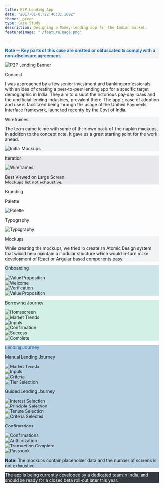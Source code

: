 ```yaml
---
title: P2P Lending App
date: "2017-01-01T22:40:32.169Z"
theme: _green
type: Case Study
description: Designing a Money-lending app for the Indian market. 
featuredImage: "./featureImage.png"

---
```

<div class="cs-fw" style="background-color: #f1f3f5">
<p class="tc ph5-ns ph2 mb0" style="color: #1862AB; font-weight: 600">Note — Key parts of this case are omitted or obfuscated to comply with a non-disclosure agreement.</p>
</div>

<img src="./featureImage.png" alt="P2P Lending Banner">




<div class="cs-fw">
<div class="sec-2">
          <div class="hl">
                <p class="heading__gray">Concept</p>
          </div>
<div class="pr">

I was approached by a few senior investment and banking professionals with an idea of creating a peer-to-peer lending app for a specific target demographic in India. They aim to disrupt the notorious pay-day loans and the unofficial lending industries, prevalent there. The app's ease of adoption and use is facilitated being through the usage of the Unified Payments Interface framework, launched recently by the Govt of India. 

</div>

</div>
</div>



<div class="cs-fw" style="background-color: #f1f3f5">
<div class="sec-2">
          <div class="hl">
                <p class="heading__gray">Wireframes</p>
          </div>
<div class="pr">

The team came to me with some of their own back-of-the-napkin mockups, in addition to the concept note. It gave us a great starting point for the work ahead.

<img src="./initialmockups.png" alt="Initial Mockups">

</div>

</div>
</div>

<div class="cs-fw" style="background-color: #E8E8EC">
<div class="sec-2">
          <div class="hl">
                <p class="heading__color">Iteration	</p>
          </div>
<div class="pr">

<img src="./bettermockups.png" alt="Wireframes">


</div>

</div>
<p class="captions__st tc ph5-ns pa1">Best Viewed on Large Screen. <br> <span>Mockups list not exhaustive. </span></p>
</div>



<div class="cs-fw">
<div class="sec-2">
          <div class="hl">
                <p class="heading__gray">Branding</p>
          </div>
<div class="pr">
	<div class="cf">
		<div class="fl w-50-ns w-100 pr4">
			<p class="captions__st">Palette</p>
			<img src="./design/palette.png" alt="Palette">
		</div>
<div class="fl w-50-ns w-100 pr4">
	<p class="captions__st">Typography</p>
			<img src="./design/typography.png" alt="Typography">
		</div>

</div>
</div>

</div>
</div>

<div class="cs-fw" style="background-color: #f1f3f5">
<div class="sec-2">
          <div class="hl">
                <p class="heading__color">Mockups</p>
          </div>
<div class="pr">

While creating the mockups, we tried to create an Atomic Design system that would help maintain a modular structure which would in-turn make development of React or Angular based components easy. 
</div>
</div>
</div>

<div class="cs-fw" style="background-color: #CDE5E9">
<div class="sec-2">
          <div class="hl">
                <p class="captions">Onboarding</p>
          </div>
<div class="pr-r">
<div class="cf">
<div class="fl w-50 w-25-ns">

<img src="./design/mockups/value.png" alt="Value Proposition">

</div>
<div class="fl w-50 w-25-ns">

<img src="./design/mockups/welcome.png" alt="Welcome">

</div>
<div class="fl w-50 w-25-ns">

<img src="./design/mockups/verify.png" alt="Verification">

</div>
<div class="fl w-50 w-25-ns">

<img src="./design/mockups/friends.png" alt="Value Proposition">

</div>
</div>
</div>
</div>
</div>

<div class="cs-fw" style="background-color: #D2F0E6">
<div class="sec-2">
          <div class="hl">
                <p class="captions__st">Borrowing Journey</p>
          </div>
<div class="pr-r">
<div class="cf">
<div class="fl w-100 w-25-ns">

<img src="./design/mockups/borrow/primary.png" alt="Homescreen">

</div>
<div class="fl w-50 w-25-ns">

<img src="./design/mockups/borrow/trends.png" alt="Market Trends">

</div>
<div class="fl w-50 w-25-ns">

<img src="./design/mockups/borrow/inputs.png" alt="Inputs">

</div>
<div class="fl w-50 w-25-ns">


</div>

</div>

<div class="cf">
<div class="fl w-third w-25-ns">

<img src="./design/mockups/borrow/confirmation.png" alt="Confirmation">

</div>
<div class="fl w-third w-25-ns">

<img src="./design/mockups/borrow/success.png" alt="Success">

</div>
<div class="fl w-third w-25-ns">

<img src="./design/mockups/borrow/complete.png" alt="Complete">

</div>
<div class="fl w-50 w-25-ns">


</div>

</div>

</div>
</div>
</div>

<div class="cs-fw" style="background-color: #B9D2E3">
<div class="sec-2">
          <div class="hl">
                <p class="captions__st" style="color: #1862AB">Lending Journey</p>
          </div>
<div class="pr-r">
<div class="cf">
  <p class="captions">Manual Lending Journey</p>
<div class="fl w-50 w-25-ns">

<img src="./design/mockups/lend/market.png" alt="Market Trends">

</div>
<div class="fl w-50 w-25-ns">

<img src="./design/mockups/lend/inputs.png" alt="Inputs">

</div>
<div class="fl w-50 w-25-ns">

<img src="./design/mockups/lend/criteria.png" alt="Criteria">

</div>
<div class="fl w-50 w-25-ns">

<img src="./design/mockups/lend/friends.png" alt="Tier Selection">

</div>

</div>

<div class="cf mt5-ns">
  <p class="captions">Guided Lending Journey</p>
<div class="fl w-25-ns">

<img src="./design/mockups/lend/interest_.png" alt="Interest Selection">

</div>
<div class="fl w-50 w-25-ns">

<img src="./design/mockups/lend/principle_.png" alt="Principle Selection">

</div>
<div class="fl w-50 w-25-ns">

<img src="./design/mockups/lend/tenure_.png" alt="Tenure Selection">

</div>
<div class="fl w-50 w-25-ns">

<img src="./design/mockups/lend/selected_.png" alt="Criteria Selected">

</div>

</div>

<div class="cf mt5-ns">
  <p class="captions">Confirmations</p>
<div class="fl w-50 w-25-ns">

<img src="./design/mockups/lend/confirm.png" alt="Confirmations">

</div>
<div class="fl w-50 w-25-ns">

<img src="./design/mockups/lend/authorize.png" alt="Authorization">

</div>
<div class="fl w-50 w-25-ns">

<img src="./design/mockups/lend/complete.png" alt="Transaction Complete">

</div>
<div class="fl w-50 w-25-ns">

<img src="./design/mockups/lend/passbook.png" alt="Passbook">

</div>

</div>

</div>
</div>
<p class="tc"><b>Note:</b> The mockups contain placeholder data and the number of screens is not exhaustive</p>
</div>

<div class="cs-fw" style="background-color: #343A40; color: white">
<div class="cs">


<p class="tc pv4">The app is being currently developed by a dedicated team in India, and should be ready for a closed beta roll-out later this year.</p>

</div> 
</div>
